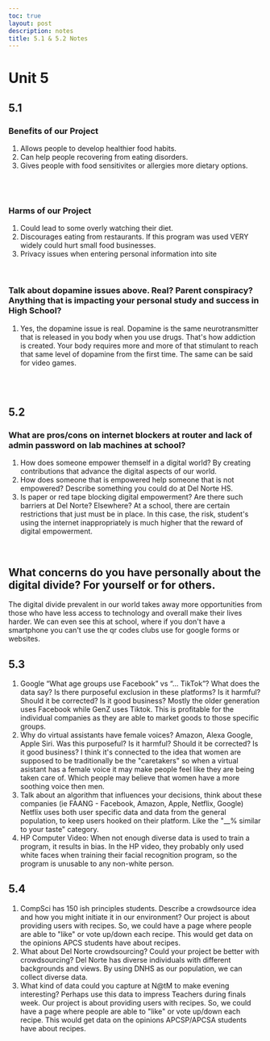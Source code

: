```yaml
---
toc: true
layout: post
description: notes 
title: 5.1 & 5.2 Notes
---
```


# Unit 5 

## 5.1 

### Benefits of our Project
1. Allows people to develop healthier food habits.
2. Can help people recovering from eating disorders.
3. Gives people with food sensitivites or allergies more dietary options.
</br>
</br>


### Harms of our Project
1. Could lead to some overly watching their diet.
2. Discourages eating from restaurants. If this program was used VERY widely could hurt small food businesses.
3. Privacy issues when entering personal information into site
</br>

### Talk about dopamine issues above. Real? Parent conspiracy? Anything that is impacting your personal study and success in High School?
1. Yes, the dopamine issue is real. Dopamine is the same neurotransmitter that is released in you body when you use drugs. That's how addiction is created. Your body requires more and more of that stimulant to reach that same level of dopamine from the first time. The same can be said for video games.
</br>
</br>

## 5.2

### What are pros/cons on internet blockers at router and lack of admin password on lab machines at school?
1. How does someone empower themself in a digital world?
By creating contributions that advance the digital aspects of our world.
2. How does someone that is empowered help someone that is not empowered? Describe something you could do at Del Norte HS.
3. Is paper or red tape blocking digital empowerment? Are there such barriers at Del Norte? Elsewhere?
At a school, there are certain restrictions that just must be in place. In this case, the risk, student's using the internet inappropriately is much higher that the reward of digital empowerment.
</br>

## What concerns do you have personally about the digital divide? For yourself or for others.
The digital divide prevalent in our world takes away more opportunities from those who have less access to technology and overall make their lives harder. We can even see this at school, where if you don't have a smartphone you can't use the qr codes clubs use for google forms or websites.

## 5.3
1. Google “What age groups use Facebook” vs “… TikTok”? What does the data say? Is there purposeful exclusion in these platforms? Is it harmful? Should it be corrected? Is it good business?
Mostly the older generation uses Facebook while GenZ uses Tiktok. This is profitable for the individual companies as they are able to market goods to those specific groups.
2. Why do virtual assistants have female voices? Amazon, Alexa Google, Apple Siri. Was this purposeful? Is it harmful? Should it be corrected? Is it good business?
I think it's connected to the idea that women are supposed to be traditionally be the "caretakers" so when a virtual asistant has a female voice it may make people feel like they are being taken care of. Which people may believe that women have a more soothing voice then men.
3. Talk about an algorithm that influences your decisions, think about these companies (ie FAANG - Facebook, Amazon, Apple, Netflix, Google)
Netflix uses both user specific data and data from the general population, to keep users hooked on their platform. Like the "__% similar to your taste" category. 
4. HP Computer Video: When not enough diverse data is used to train a program, it results in bias. In the HP video, they probably only used white faces when training their facial recognition program, so the program is unusable to any non-white person.

## 5.4
1. CompSci has 150 ish principles students. Describe a crowdsource idea and how you might initiate it in our environment?
Our project is about providing users with recipes. So, we could have a page where people are able to "like" or vote up/down each recipe. This would get data on the opinions APCS students have about recipes.
2. What about Del Norte crowdsourcing? Could your project be better with crowdsourcing?
Del Norte has diverse individuals with different backgrounds and views. By using DNHS as our population, we can collect diverse data.
3. What kind of data could you capture at N@tM to make evening interesting? Perhaps use this data to impress Teachers during finals week.
Our project is about providing users with recipes. So, we could have a page where people are able to "like" or vote up/down each recipe. This would get data on the opinions APCSP/APCSA students have about recipes.
